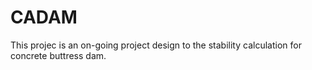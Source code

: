 # CADAM
This projec is an on-going project design to the stability calculation for concrete buttress dam.
